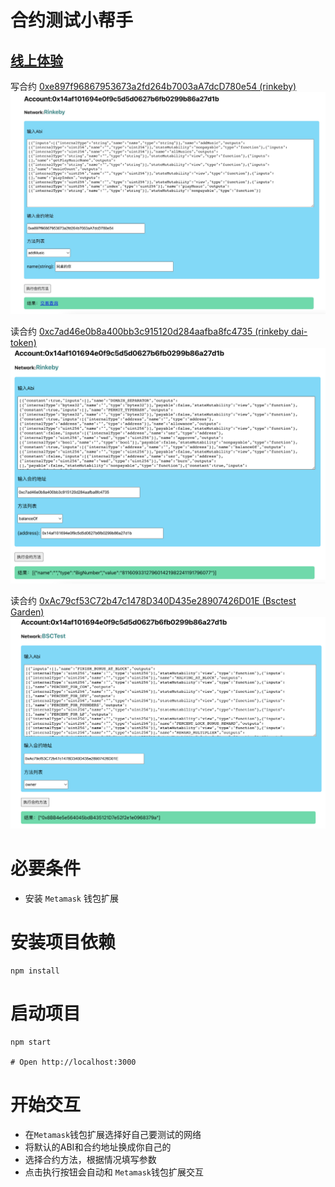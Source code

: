 # 合约测试小帮手

## [线上体验](https://hq-web3-test.vercel.app/)

写合约 [0xe897f96867953673a2fd264b7003aA7dcD780e54 (rinkeby)](https://rinkeby.etherscan.io/address/0xe897f96867953673a2fd264b7003aa7dcd780e54#writeContract)
![snapshot](snapshot/rinkeby-test-write.jpg)

读合约 [0xc7ad46e0b8a400bb3c915120d284aafba8fc4735 (rinkeby dai-token)](https://rinkeby.etherscan.io/address/0xc7ad46e0b8a400bb3c915120d284aafba8fc4735#readContract)
![snapshot](snapshot/rinkeby-test-page.png)

读合约 [0xAc79cf53C72b47c1478D340D435e28907426D01E (Bsctest Garden)](https://testnet.bscscan.com/address/0xAc79cf53C72b47c1478D340D435e28907426D01E#code)
![snapshot](snapshot/bsc-test-page.png)



# 必要条件
* 安装 `Metamask` 钱包扩展


# 安装项目依赖
```
npm install 

```
# 启动项目

```
npm start

# Open http://localhost:3000

```
# 开始交互
* 在`Metamask`钱包扩展选择好自己要测试的网络
* 将默认的ABI和合约地址换成你自己的
* 选择合约方法，根据情况填写参数
* 点击执行按钮会自动和 `Metamask`钱包扩展交互


